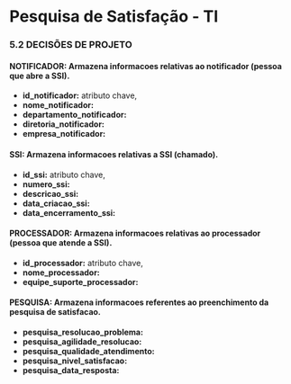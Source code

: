 # Pesquisa de Satisfação - TI

### 5.2 DECISÕES DE PROJETO

#### NOTIFICADOR: Armazena informacoes relativas ao notificador (pessoa que abre a SSI).<br>
* **id_notificador:** atributo chave,<br>
* **nome_notificador:**<br>
* **departamento_notificador:**<br>
* **diretoria_notificador:**<br>
* **empresa_notificador:**<br>

#### SSI: Armazena informacoes relativas a SSI (chamado).<br>
* **id_ssi:** atributo chave,<br>
* **numero_ssi:**<br>
* **descricao_ssi:**<br>
* **data_criacao_ssi:**<br>
* **data_encerramento_ssi:**<br>

#### PROCESSADOR: Armazena informacoes relativas ao processador (pessoa que atende a SSI).<br>
* **id_processador:** atributo chave,<br>
* **nome_processador:**<br>
* **equipe_suporte_processador:**<br>

#### PESQUISA: Armazena informacoes referentes ao preenchimento da pesquisa de satisfacao.<br>
* **pesquisa_resolucao_problema:**<br>
* **pesquisa_agilidade_resolucao:**<br>
* **pesquisa_qualidade_atendimento:**<br>
* **pesquisa_nivel_satisfacao:**<br>
* **pesquisa_data_resposta:**<br>
